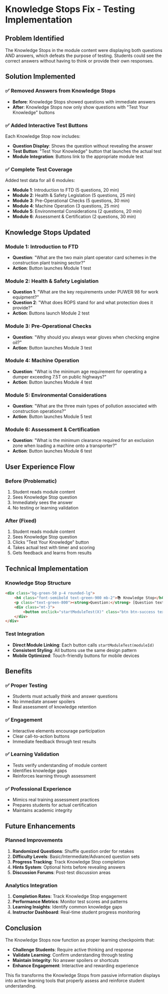 # Knowledge Stops Fix - Testing Implementation

## Problem Identified
The Knowledge Stops in the module content were displaying both questions AND answers, which defeats the purpose of testing. Students could see the correct answers without having to think or provide their own responses.

## Solution Implemented

### ✅ **Removed Answers from Knowledge Stops**
- **Before**: Knowledge Stops showed questions with immediate answers
- **After**: Knowledge Stops now only show questions with "Test Your Knowledge" buttons

### ✅ **Added Interactive Test Buttons**
Each Knowledge Stop now includes:
- **Question Display**: Shows the question without revealing the answer
- **Test Button**: "Test Your Knowledge" button that launches the actual test
- **Module Integration**: Buttons link to the appropriate module test

### ✅ **Complete Test Coverage**
Added test data for all 6 modules:
- **Module 1**: Introduction to FTD (5 questions, 20 min)
- **Module 2**: Health & Safety Legislation (5 questions, 25 min)
- **Module 3**: Pre-Operational Checks (5 questions, 30 min)
- **Module 4**: Machine Operation (3 questions, 25 min)
- **Module 5**: Environmental Considerations (2 questions, 20 min)
- **Module 6**: Assessment & Certification (2 questions, 30 min)

## Knowledge Stops Updated

### **Module 1: Introduction to FTD**
- **Question**: "What are the two main plant operator card schemes in the construction plant training sector?"
- **Action**: Button launches Module 1 test

### **Module 2: Health & Safety Legislation**
- **Question 1**: "What are the key requirements under PUWER 98 for work equipment?"
- **Question 2**: "What does ROPS stand for and what protection does it provide?"
- **Action**: Buttons launch Module 2 test

### **Module 3: Pre-Operational Checks**
- **Question**: "Why should you always wear gloves when checking engine oil?"
- **Action**: Button launches Module 3 test

### **Module 4: Machine Operation**
- **Question**: "What is the minimum age requirement for operating a dumper exceeding 7.5T on public highways?"
- **Action**: Button launches Module 4 test

### **Module 5: Environmental Considerations**
- **Question**: "What are the three main types of pollution associated with construction operations?"
- **Action**: Button launches Module 5 test

### **Module 6: Assessment & Certification**
- **Question**: "What is the minimum clearance required for an exclusion zone when loading a machine onto a transporter?"
- **Action**: Button launches Module 6 test

## User Experience Flow

### **Before (Problematic)**
1. Student reads module content
2. Sees Knowledge Stop question
3. Immediately sees the answer
4. No testing or learning validation

### **After (Fixed)**
1. Student reads module content
2. Sees Knowledge Stop question
3. Clicks "Test Your Knowledge" button
4. Takes actual test with timer and scoring
5. Gets feedback and learns from results

## Technical Implementation

### **Knowledge Stop Structure**
```html
<div class="bg-green-50 p-4 rounded-lg">
    <h4 class="font-semibold text-green-900 mb-2">📚 Knowledge Stop</h4>
    <p class="text-green-800"><strong>Question:</strong> [Question text]</p>
    <div class="mt-3">
        <button onclick="startModuleTest(X)" class="btn btn-success text-sm">Test Your Knowledge</button>
    </div>
</div>
```

### **Test Integration**
- **Direct Module Linking**: Each button calls `startModuleTest(moduleId)`
- **Consistent Styling**: All buttons use the same design pattern
- **Mobile Optimized**: Touch-friendly buttons for mobile devices

## Benefits

### ✅ **Proper Testing**
- Students must actually think and answer questions
- No immediate answer spoilers
- Real assessment of knowledge retention

### ✅ **Engagement**
- Interactive elements encourage participation
- Clear call-to-action buttons
- Immediate feedback through test results

### ✅ **Learning Validation**
- Tests verify understanding of module content
- Identifies knowledge gaps
- Reinforces learning through assessment

### ✅ **Professional Experience**
- Mimics real training assessment practices
- Prepares students for actual certification
- Maintains academic integrity

## Future Enhancements

### **Planned Improvements**
1. **Randomized Questions**: Shuffle question order for retakes
2. **Difficulty Levels**: Basic/Intermediate/Advanced question sets
3. **Progress Tracking**: Track Knowledge Stop completion
4. **Hints System**: Optional hints before revealing answers
5. **Discussion Forums**: Post-test discussion areas

### **Analytics Integration**
1. **Completion Rates**: Track Knowledge Stop engagement
2. **Performance Metrics**: Monitor test scores and patterns
3. **Learning Insights**: Identify common knowledge gaps
4. **Instructor Dashboard**: Real-time student progress monitoring

## Conclusion

The Knowledge Stops now function as proper learning checkpoints that:
- **Challenge Students**: Require active thinking and response
- **Validate Learning**: Confirm understanding through testing
- **Maintain Integrity**: No answer spoilers or shortcuts
- **Enhance Engagement**: Interactive and rewarding experience

This fix transforms the Knowledge Stops from passive information displays into active learning tools that properly assess and reinforce student understanding.

